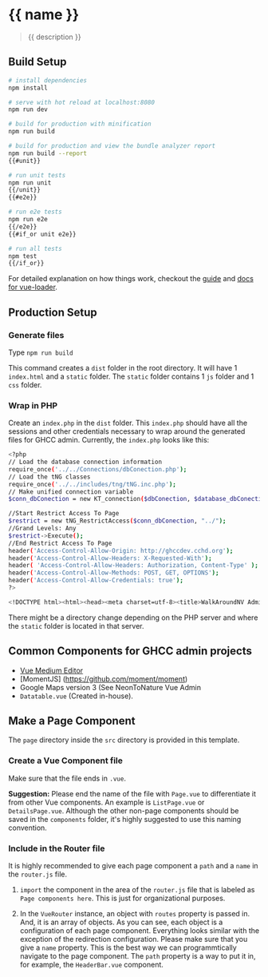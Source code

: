 # {{ name }}

> {{ description }}

## Build Setup

``` bash
# install dependencies
npm install

# serve with hot reload at localhost:8080
npm run dev

# build for production with minification
npm run build

# build for production and view the bundle analyzer report
npm run build --report
{{#unit}}

# run unit tests
npm run unit
{{/unit}}
{{#e2e}}

# run e2e tests
npm run e2e
{{/e2e}}
{{#if_or unit e2e}}

# run all tests
npm test
{{/if_or}}
```

For detailed explanation on how things work, checkout the [guide](http://vuejs-templates.github.io/webpack/) and [docs for vue-loader](http://vuejs.github.io/vue-loader).

## Production Setup

### Generate files

Type `npm run build`

This command creates a `dist` folder in the root directory. It will have 1 `index.html` and a `static` folder. The `static` folder contains 1 `js` folder and 1 `css` folder. 

### Wrap in PHP

Create an `index.php` in the `dist` folder. This `index.php` should have all the sessions and other credentials necessary to wrap around the generated files for GHCC admin. Currently, the `index.php` looks like this:

``` bash
<?php
// Load the database connection information
require_once('../../Connections/dbConection.php');
// Load the tNG classes
require_once('../../includes/tng/tNG.inc.php');
// Make unified connection variable
$conn_dbConection = new KT_connection($dbConection, $database_dbConection);

//Start Restrict Access To Page
$restrict = new tNG_RestrictAccess($conn_dbConection, "../");
//Grand Levels: Any
$restrict->Execute();
//End Restrict Access To Page
header('Access-Control-Allow-Origin: http://ghccdev.cchd.org');
header('Access-Control-Allow-Headers: X-Requested-With');
header( 'Access-Control-Allow-Headers: Authorization, Content-Type' );
header('Access-Control-Allow-Methods: POST, GET, OPTIONS');
header('Access-Control-Allow-Credentials: true');
?>

<!DOCTYPE html><html><head><meta charset=utf-8><title>WalkAroundNV Admin</title><link rel=stylesheet href=https://maxcdn.bootstrapcdn.com/bootstrap/3.3.7/css/bootstrap.min.css><link href=static/css/app.6847daa0b5fd83bdd3becb6b11ca3ebb.css rel=stylesheet></head><body><div id=app></div><script type=text/javascript src=static/js/manifest.4bc6365542a671affb5e.js></script><script type=text/javascript src=static/js/vendor.d9dff1e76f0dafa81ddb.js></script><script type=text/javascript src=static/js/app.2e1152ebe1cc20b6aeed.js></script></body></html>
```

There might be a directory change depending on the PHP server and where the `static` folder is located in that server.

## Common Components for GHCC admin projects

- [Vue Medium Editor](https://github.com/FranzSkuffka/vue-medium-editor)
- [MomentJS] (https://github.com/moment/moment)
- Google Maps version 3 (See NeonToNature Vue Admin
- `Datatable.vue` (Created in-house).

## Make a Page Component
The `page` directory inside the `src` directory is provided in this template.

### Create a Vue Component file

Make sure that the file ends in `.vue`. 

**Suggestion:** Please end the name of the file with `Page.vue` to differentiate it from other Vue components. An example is `ListPage.vue` or `DetailsPage.vue`. Although the other non-page components should be saved in the `components` folder, it's highly suggested to use this naming convention.

### Include in the Router file
It is highly recommended to give each page component a `path` and a `name` in the `router.js` file.

1. `import` the component in the area of the `router.js` file that is labeled as `Page components here`. This is just for organizational purposes.

2. In the `VueRouter` instance, an object with `routes` property is passed in. And, it is an array of objects. As you can see, each object is a configuration of each page component. Everything looks similar with the exception of the redirection configuration. Please make sure that you give a `name` property. This is the best way we can programmtically navigate to the page component. The `path` property is a way to put it in, for example, the `HeaderBar.vue` component.

